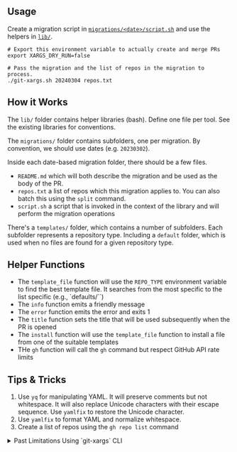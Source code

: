 ## Usage

Create a migration script in [`migrations/<date>/script.sh`](migrations/) and use the helpers in [`lib/`](lib/).

```shell
# Export this environment variable to actually create and merge PRs
export XARGS_DRY_RUN=false 

# Pass the migration and the list of repos in the migration to process.
./git-xargs.sh 20240304 repos.txt
```

## How it Works

The `lib/` folder contains helper libraries (bash).  Define one file per tool. See the existing libraries for conventions.

The `migrations/` folder contains subfolders, one per migration. By convention, we should use dates (e.g. `20230302`).

Inside each date-based migration folder, there should be a few files.
- `README.md` which will both describe the migration and be used as the body of the PR.
- `repos.txt` a list of repos which this migration applies to. You can also batch this using the `split` command.
- `script.sh` a script that is invoked in the context of the library and will perform the migration operations

There's a `templates/` folder, which contains a number of subfolders. Each subfolder represents a repository type.
Including a `default` folder, which is used when no files are found for a given repository type.

## Helper Functions

- The `template_file` function will use the `REPO_TYPE` environment variable to find the best template file. It searches from the most specific to the list specific (e.g., `defaults/``)
- The `info` function emits a friendly message
- The `error` function emits the error and exits 1
- The `title` function sets the title that will be used subsequently when the PR is opened
- The `install` function will use the `template_file` function to install a file from one of the suitable templates
- THe `gh` function will call the `gh` command but respect GitHub API rate limits

## Tips & Tricks

1. Use `yq` for manipulating YAML. It will preserve comments but not whitespace. It will also replace Unicode characters with their escape sequence. Use `yamlfix` to restore the Unicode character.
2. Use `yamlfix` to format YAML and normalize whitespace.
3. Create a list of repos using the `gh repo list` command

<details><summary>Past Limitations Using `git-xargs` CLI</summary>

## Notable Limitations

We encountered significant obstacles using `git-xargs`. Here they are for posterity.

- `git-xargs` cannot add labels
- `git-xargs` [ignores `.gitignore`](https://github.com/gruntwork-io/git-xargs/issues/53), so it's best to handle clean-up before exiting the script
- `git-xargs` will not update PR title/description, so it's advisable to just use `gh` CLI instead
- `git-xargs` cannot auto-merge, so use `gh-cli` in script to commit, push, open PR, then merge
- Using `gh-cli` to bypass the `git-xargs` deficiencies, means rate limiting isn't respected by `git-xargs`
</details>

